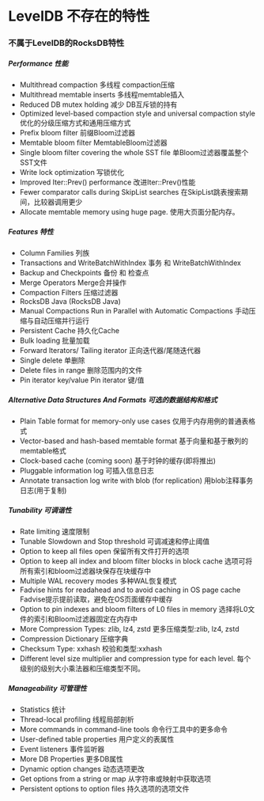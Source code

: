 # LevelDB 不存在的特性

### 不属于LevelDB的RocksDB特性

##### Performance 性能

* Multithread compaction 多线程 compaction压缩
* Multithread memtable inserts 多线程memtable插入
* Reduced DB mutex holding 减少 DB互斥锁的持有
* Optimized level-based compaction style and universal compaction style 优化的分级压缩方式和通用压缩方式
* Prefix bloom filter 前缀Bloom过滤器
* Memtable bloom filter MemtableBloom过滤器
* Single bloom filter covering the whole SST file 单Bloom过滤器覆盖整个SST文件
* Write lock optimization 写锁优化
* Improved Iter::Prev() performance 改进Iter::Prev()性能 
* Fewer comparator calls during SkipList searches 在SkipList跳表搜索期间，比较器调用更少
* Allocate memtable memory using huge page. 使用大页面分配内存。

##### Features 特性

* Column Families 列族
* Transactions and WriteBatchWithIndex 事务 和 WriteBatchWithIndex
* Backup and Checkpoints 备份 和 检查点
* Merge Operators Merge合并操作
* Compaction Filters 压缩过滤器
* RocksDB Java (RocksDB Java)
* Manual Compactions Run in Parallel with Automatic Compactions 手动压缩与自动压缩并行运行
* Persistent Cache 持久化Cache
* Bulk loading 批量加载
* Forward Iterators/ Tailing iterator 正向迭代器/尾随迭代器
* Single delete 单删除
* Delete files in range 删除范围内的文件
* Pin iterator key/value Pin iterator 键/值

##### Alternative Data Structures And Formats 可选的数据结构和格式

* Plain Table format for memory-only use cases 仅用于内存用例的普通表格式
* Vector-based and hash-based memtable format 基于向量和基于散列的memtable格式
* Clock-based cache (coming soon) 基于时钟的缓存(即将推出)
* Pluggable information log 可插入信息日志
* Annotate transaction log write with blob (for replication) 用blob注释事务日志(用于复制)

##### Tunability 可调谐性

* Rate limiting 速度限制
* Tunable Slowdown and Stop threshold 可调减速和停止阈值
* Option to keep all files open 保留所有文件打开的选项
* Option to keep all index and bloom filter blocks in block cache 选项可将所有索引和bloom过滤器块保存在块缓存中
* Multiple WAL recovery modes 多种WAL恢复模式
* Fadvise hints for readahead and to avoid caching in OS page cache  Fadvise提示提前读取，避免在OS页面缓存中缓存
* Option to pin indexes and bloom filters of L0 files in memory 选择将L0文件的索引和Bloom过滤器固定在内存中
* More Compression Types: zlib, lz4, zstd 更多压缩类型:zlib, lz4, zstd
* Compression Dictionary 压缩字典
* Checksum Type: xxhash 校验和类型:xxhash
* Different level size multiplier and compression type for each level. 每个级别的级别大小乘法器和压缩类型不同。

##### Manageability 可管理性

* Statistics 统计
* Thread-local profiling 线程局部剖析
* More commands in command-line tools 命令行工具中的更多命令
* User-defined table properties 用户定义的表属性
* Event listeners 事件监听器
* More DB Properties 更多DB属性
* Dynamic option changes 动态选项更改
* Get options from a string or map 从字符串或映射中获取选项
* Persistent options to option files 持久选项的选项文件